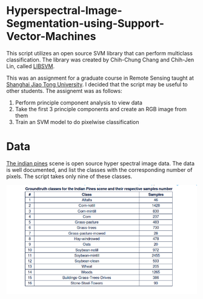 # Hyperspectral-Image-Segmentation-using-Support-Vector-Machines
This script utilizes an open source SVM library that can perform multiclass classification. The library was created by Chih-Chung Chang and Chih-Jen Lin, called [LIBSVM](https://www.csie.ntu.edu.tw/~cjlin/libsvm/).

This was an assignment for a graduate course in Remote Sensing taught at [Shanghai Jiao Tong University](www.sjtu.edu.cn). I decided that the script may be useful to other students. The assignemt was as follows:
1. Perform principle component analysis to view data
2. Take the first 3 principle components and create an RGB image from them
3. Train an SVM model to do pixelwise classification

# Data

[The indian pines](http://www.ehu.eus/ccwintco/index.php?title=Hyperspectral_Remote_Sensing_Scenes#Indian_Pines) scene is open source hyper spectral image data. The data is well documented, and list the classes with the corresponding number of pixels. The script takes only nine of these classes. 

![classes](classes.png)
